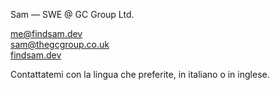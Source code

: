Sam — SWE @ GC Group Ltd.

me@findsam.dev\
sam@thegcgroup.co.uk\
[findsam.dev](https://findsam.dev)

Contattatemi con la lingua che preferite, in italiano o in inglese.

